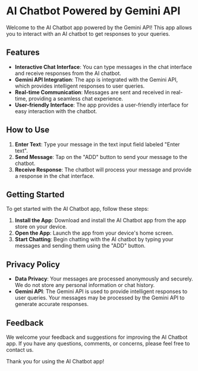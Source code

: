 # AI Chatbot Powered by Gemini API

Welcome to the AI Chatbot app powered by the Gemini API! This app allows you to interact with an AI chatbot to get responses to your queries.

## Features

- **Interactive Chat Interface**: You can type messages in the chat interface and receive responses from the AI chatbot.
- **Gemini API Integration**: The app is integrated with the Gemini API, which provides intelligent responses to user queries.
- **Real-time Communication**: Messages are sent and received in real-time, providing a seamless chat experience.
- **User-friendly Interface**: The app provides a user-friendly interface for easy interaction with the chatbot.

## How to Use

1. **Enter Text**: Type your message in the text input field labeled "Enter text".
2. **Send Message**: Tap on the "ADD" button to send your message to the chatbot.
3. **Receive Response**: The chatbot will process your message and provide a response in the chat interface.

## Getting Started

To get started with the AI Chatbot app, follow these steps:

1. **Install the App**: Download and install the AI Chatbot app from the app store on your device.
2. **Open the App**: Launch the app from your device's home screen.
3. **Start Chatting**: Begin chatting with the AI chatbot by typing your messages and sending them using the "ADD" button.

## Privacy Policy

- **Data Privacy**: Your messages are processed anonymously and securely. We do not store any personal information or chat history.
- **Gemini API**: The Gemini API is used to provide intelligent responses to user queries. Your messages may be processed by the Gemini API to generate accurate responses.

## Feedback

We welcome your feedback and suggestions for improving the AI Chatbot app. If you have any questions, comments, or concerns, please feel free to contact us.

Thank you for using the AI Chatbot app!